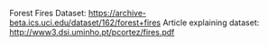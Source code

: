 Forest Fires Dataset: https://archive-beta.ics.uci.edu/dataset/162/forest+fires
  Article explaining dataset: http://www3.dsi.uminho.pt/pcortez/fires.pdf
